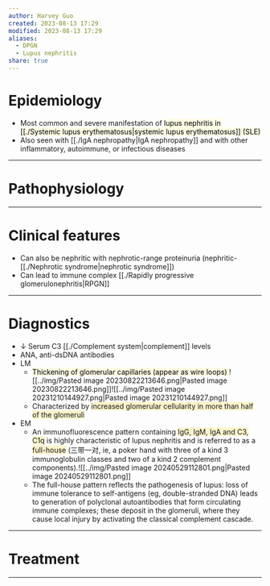 ```yaml
---
author: Harvey Guo
created: 2023-08-13 17:29
modified: 2023-08-13 17:29
aliases:
  - DPGN
  - Lupus nephritis
share: true
---
```

# Epidemiology
- Most common and severe manifestation of <mark style="background: #FFF3A34A;">lupus nephritis in [[./Systemic lupus erythematosus|systemic lupus erythematosus]] (SLE)</mark>
- Also seen with [[./IgA nephropathy|IgA nephropathy]] and with other inflammatory, autoimmune, or infectious diseases

---
# Pathophysiology


---
# Clinical features
- Can also be nephritic with nephrotic-range proteinuria (nephritic-[[./Nephrotic syndrome|nephrotic syndrome]])
- Can lead to immune complex [[./Rapidly progressive glomerulonephritis|RPGN]]

---
# Diagnostics
- ↓ Serum C3 [[./Complement system|complement]] levels
- ANA, anti-dsDNA antibodies
- LM
	- <mark style="background: #FFF3A34A;">Thickening of glomerular capillaries (appear as wire loops) </mark>![[../img/Pasted image 20230822213646.png|Pasted image 20230822213646.png]]![[../img/Pasted image 20231210144927.png|Pasted image 20231210144927.png]]
	- Characterized by <span style="background:rgba(240, 200, 0, 0.2)">increased glomerular cellularity in more than half of the glomeruli</span>
- EM
	- An immunofluorescence pattern containing <span style="background:rgba(240, 200, 0, 0.2)">IgG, IgM, IgA and C3, C1q</span> is highly characteristic of lupus nephritis and is referred to as a <span style="background:rgba(240, 200, 0, 0.2)">full-house</span> (三带一对, ie, a poker hand with three of a kind 3 immunoglobulin classes and two of a kind 2 complement components).![[../img/Pasted image 20240529112801.png|Pasted image 20240529112801.png]]
	- The full-house pattern reflects the pathogenesis of lupus: loss of immune tolerance to self-antigens (eg, double-stranded DNA) leads to generation of polyclonal autoantibodies that form circulating immune complexes; these deposit in the glomeruli, where they cause local injury by activating the classical complement cascade.

---
# Treatment


---
